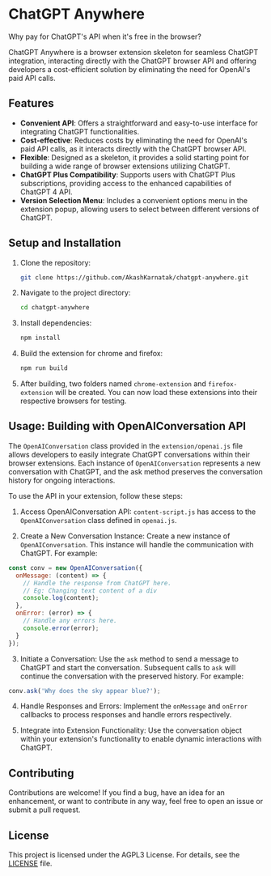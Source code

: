 # ChatGPT Anywhere

Why pay for ChatGPT's API when it's free in the browser?

ChatGPT Anywhere is a browser extension skeleton for seamless ChatGPT integration, interacting directly with
the ChatGPT browser API and offering developers a cost-efficient solution by eliminating the need for OpenAI's
paid API calls.

## Features
* **Convenient API**: Offers a straightforward and easy-to-use interface for integrating ChatGPT functionalities.
* **Cost-effective**: Reduces costs by eliminating the need for OpenAI's paid API calls, as it interacts directly with the ChatGPT browser API.
* **Flexible**: Designed as a skeleton, it provides a solid starting point for building a wide range of browser extensions utilizing ChatGPT.
* **ChatGPT Plus Compatibility**: Supports users with ChatGPT Plus subscriptions, providing access to the enhanced capabilities of ChatGPT 4 API.
* **Version Selection Menu**: Includes a convenient options menu in the extension popup, allowing users to select between different versions of ChatGPT.

## Setup and Installation

1. Clone the repository:

   ```bash
   git clone https://github.com/AkashKarnatak/chatgpt-anywhere.git
   ```

2. Navigate to the project directory:

   ```bash
   cd chatgpt-anywhere
   ```

3. Install dependencies:

   ```bash
   npm install
   ```

4. Build the extension for chrome and firefox:

   ```bash
   npm run build
   ```

5. After building, two folders named `chrome-extension` and `firefox-extension` will
be created. You can now load these extensions into their respective browsers
for testing.

## Usage: Building with OpenAIConversation API
The `OpenAIConversation` class provided in the `extension/openai.js` file allows
developers to easily integrate ChatGPT conversations within their browser
extensions. Each instance of `OpenAIConversation` represents a new conversation
with ChatGPT, and the ask method preserves the conversation history for ongoing
interactions.

To use the API in your extension, follow these steps:

1. Access OpenAIConversation API:
`content-script.js` has access to the `OpenAIConversation` class defined in
`openai.js`.

2. Create a New Conversation Instance:
Create a new instance of `OpenAIConversation`. This instance will handle the
communication with ChatGPT. For example:

```js
const conv = new OpenAIConversation({
  onMessage: (content) => {
    // Handle the response from ChatGPT here.
    // Eg: Changing text content of a div
    console.log(content);
  },
  onError: (error) => {
    // Handle any errors here.
    console.error(error);
  }
});
```

3. Initiate a Conversation:
Use the `ask` method to send a message to ChatGPT and start the conversation.
Subsequent calls to `ask` will continue the conversation with the preserved history.
For example:

```js
conv.ask('Why does the sky appear blue?');
```

4. Handle Responses and Errors:
Implement the `onMessage` and `onError` callbacks to process responses and
handle errors respectively.

5. Integrate into Extension Functionality:
Use the conversation object within your extension's functionality to enable
dynamic interactions with ChatGPT.

## Contributing

Contributions are welcome! If you find a bug, have an idea for an enhancement, or want to contribute in any way, feel free to open an issue or submit a pull request.

## License

This project is licensed under the AGPL3 License. For details, see the [LICENSE](LICENSE) file.

